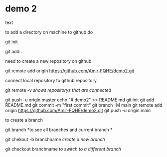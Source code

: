 # demo 2


text

to add a directory on machine to github do

git init

git add .

need to create a new repository on github

git remote add origin https://github.com/Amir-FQHE/demo2.git

connect local repository to github repository

git remote -v
*shows repositorys that are connected*


git push -u origin master
echo "# demo2" >> README.md
git init
git add README.md
git commit -m "first commit"
git branch -M main
git remote add origin https://github.com/Amir-FQHE/demo2.git
git push -u origin main

to create a branch

git branch *to see all branches and current branch *

git chekout -b branchname *create a new branch*

git checkout branchname *to switch to a different branch*